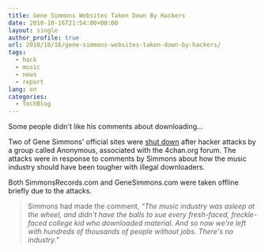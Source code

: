 ```yaml
---
title: Gene Simmons Websites Taken Down By Hackers
date: 2010-10-16T21:54:00+00:00
layout: single
author_profile: true
url: 2010/10/16/gene-simmons-websites-taken-down-by-hackers/
tags:
  - hack
  - music
  - news
  - report
lang: en
categories: 
  - TechBlog
---
```

Some people didn't like his comments about downloading…

Two of Gene Simmons' official sites were [shut down](http://www.nme.com/news/kiss/53432) after hacker attacks by a group called Anonymous, associated with the 4chan.org forum. The attacks were in response to comments by Simmons about how the music industry should have been tougher with illegal downloaders.

Both SimmonsRecords.com and GeneSimmons.com were taken offline briefly due to the attacks.

> Simmons had made the comment, _“The music industry was asleep at the wheel, and didn't have the balls to sue every fresh-faced, freckle-faced college kid who downloaded material. And so now we're left with hundreds of thousands of people without jobs. There's no industry.”_